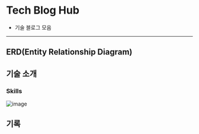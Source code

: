 # Tech Blog Hub

- 기술 블로그 모음

---

## ERD(Entity Relationship Diagram)



## 기술 소개

### Skills

![image](https://github.com/hbkuk/shop/assets/109803585/4c3db82d-f1db-48c7-b622-d52ee1ba68d8)

## 기록



